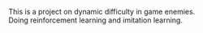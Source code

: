 This is a project on dynamic difficulty in game enemies.
<br>
Doing reinforcement learning and imitation learning.